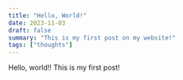 ```yaml
---
title: "Hello, World!"
date: 2023-11-03
draft: false
summary: "This is my first post on my website!"
tags: ["thoughts"]
---
```


Hello, world!! This is my first post!
